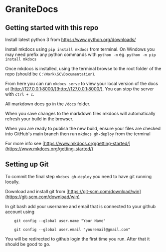 # GraniteDocs

## Getting started with this repo

Install latest python 3 from https://www.python.org/downloads/

Install mkdocs using `pip install mkdocs` from terminal.
On Windows you may need prefix any python commands with `python -m` eg. `python -m pip install mkdocs` 

Once mkdocs is installed, using the terminal browse to the root folder of the repo (should be `C:\Work\SC\Documentation`).

From here you can run `mkdocs serve` to view your local version of the docs at [http://127.0.0.1:8000/](http://127.0.0.1:8000/). You can stop the server with `ctrl + c`.

All markdown docs go in the `/docs` folder.

When you save changes to the markdown files mkdocs will automatically refresh your build in the browser.

When you are ready to publish the new build, ensure your files are checked into GitHub's main branch then run `mkdocs gh-deploy` from the terminal

For more info see [https://www.mkdocs.org/getting-started/](https://www.mkdocs.org/getting-started/)

## Setting up Git

To commit the final step `mkdocs gh-deploy` you need to have git running locally. 

Download and install git from [https://git-scm.com/download/win](https://git-scm.com/download/win)

In git bash add your username and email that is connected to your github account using
```
    git config --global user.name "Your Name"

    git config --global user.email "youremail@gmail.com"
```

You will be redirected to github login the first time you run. After that it should be good to go.